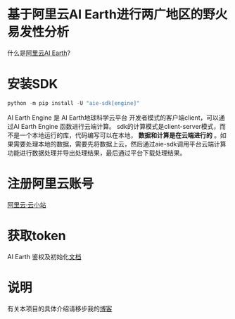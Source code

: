 # 基于阿里云AI Earth进行两广地区的野火易发性分析

什么是[阿里云AI Earth](https://engine-aiearth.aliyun.com/)?

# 安装SDK

```PowerShell
python -m pip install -U "aie-sdk[engine]"
```

AI Earth Engine 是 AI Earth地球科学云平台 开发者模式的客户端client，可以通过AI Earth Engine 函数进行云端计算。 sdk的计算模式是client-server模式，而不是一个本地运行的库，代码编写可以在本地， **数据和计算是在云端进行的** 。如果需要处理本地的数据，需要先将数据上云，然后通过aie-sdk调用平台云端计算功能进行数据处理并导出处理结果，最后通过平台下载处理结果。

# 注册阿里云账号

[阿里云·云小站](https://www.aliyun.com/minisite/goods?userCode=9k9dfqvv)

# 获取token
AI Earth 鉴权及初始化[文档](https://engine-aiearth.aliyun.com/docs/page/api?d=07f36f#heading-21:~:text=%E7%BC%96%E5%86%99%E4%BB%A3%E7%A0%81-,%E9%89%B4%E6%9D%83%E5%8F%8A%E5%88%9D%E5%A7%8B%E5%8C%96,-%E6%82%A8%E5%8F%AF%E4%BB%A5%E5%9F%BA%E4%BA%8E)

# 说明
有关本项目的具体介绍请移步我的[博客](https://blog.natsuu.top/2024/03/30/%EF%BC%88%E9%81%A5%E6%84%9F%EF%BC%89%E5%88%A9%E7%94%A8%E9%98%BF%E9%87%8C%E4%BA%91AI%20Earth%E8%BF%9B%E8%A1%8C%E9%87%8E%E7%81%AB%E9%A3%8E%E9%99%A9%E6%80%A7%E5%88%86%E6%9E%90/)